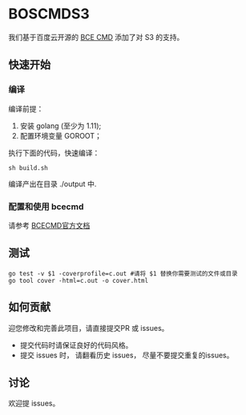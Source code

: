 # BOSCMDS3

我们基于百度云开源的 [BCE CMD](https://github.com/baidubce/bce-cmd) 添加了对 S3 的支持。

## 快速开始

### 编译

编译前提：

1. 安装 golang (至少为 1.11);
2. 配置环境变量 GOROOT；

执行下面的代码，快速编译：

```
sh build.sh
```

编译产出在目录 ./output 中.

### 配置和使用 bcecmd

请参考 [BCECMD官方文档](https://cloud.baidu.com/doc/BOS/s/Sjwvyqetg)

## 测试

```
go test -v $1 -coverprofile=c.out #请将 $1 替换你需要测试的文件或目录
go tool cover -html=c.out -o cover.html
```

## 如何贡献

迎您修改和完善此项目，请直接提交PR 或 issues。

* 提交代码时请保证良好的代码风格。
* 提交 issues 时， 请翻看历史 issues， 尽量不要提交重复的issues。

## 讨论

欢迎提 issues。

